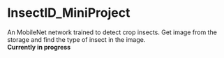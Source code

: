 # InsectID_MiniProject
An MobileNet network trained to detect crop insects. Get image from the storage and find the type of insect in the image.\
  **Currently in progress**
